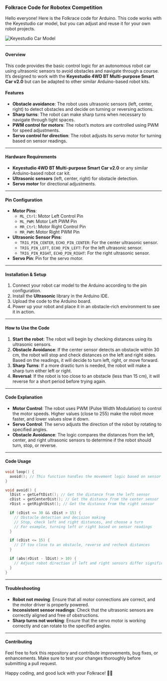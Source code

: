 ### Folkrace Code for Robotex Competition

Hello everyone! Here is the Folkrace code for Arduino. This code works with the Keyestudio car model, but you can adjust and reuse it for your own robot projects.

![Keyestudio Car Model](https://www.keyestudio.com/products/keyestudio-upgraded-4wd-bt-multi-purpose-smart-car-v20-for-arduino-robot-kit-programming-diy-robot-car)

---

#### **Overview**

This code provides the basic control logic for an autonomous robot car using ultrasonic sensors to avoid obstacles and navigate through a course. It’s designed to work with the **Keyestudio 4WD BT Multi-purpose Smart Car v2.0** but can be adapted to other similar Arduino-based robot kits.

#### **Features**
- **Obstacle avoidance**: The robot uses ultrasonic sensors (left, center, right) to detect obstacles and decide on turning or reversing actions.
- **Sharp turns**: The robot can make sharp turns when necessary to navigate through tight spaces.
- **PWM control for motors**: The robot’s motors are controlled using PWM for speed adjustments.
- **Servo control for direction**: The robot adjusts its servo motor for turning based on sensor readings.

---

#### **Hardware Requirements**
- **Keyestudio 4WD BT Multi-purpose Smart Car v2.0** or any similar Arduino-based robot car kit.
- **Ultrasonic sensors** (left, center, right) for obstacle detection.
- **Servo motor** for directional adjustments.

---

#### **Pin Configuration**
- **Motor Pins**:
  - `ML_Ctrl`: Motor Left Control Pin
  - `ML_PWM`: Motor Left PWM Pin
  - `MR_Ctrl`: Motor Right Control Pin
  - `MR_PWM`: Motor Right PWM Pin
- **Ultrasonic Sensor Pins**:
  - `TRIG_PIN_CENTER`, `ECHO_PIN_CENTER`: For the center ultrasonic sensor.
  - `TRIG_PIN_LEFT`, `ECHO_PIN_LEFT`: For the left ultrasonic sensor.
  - `TRIG_PIN_RIGHT`, `ECHO_PIN_RIGHT`: For the right ultrasonic sensor.
- **Servo Pin**: Pin for the servo motor.

---

#### **Installation & Setup**
1. Connect your robot car model to the Arduino according to the pin configuration.
2. Install the **Ultrasonic** library in the Arduino IDE.
3. Upload the code to the Arduino board.
4. Power up your robot and place it in an obstacle-rich environment to see it in action.

---

#### **How to Use the Code**
1. **Start the robot**: The robot will begin by checking distances using its ultrasonic sensors.
2. **Obstacle Avoidance**: If the center sensor detects an obstacle within 30 cm, the robot will stop and check distances on the left and right sides. Based on the readings, it will decide to turn left, right, or move forward.
3. **Sharp Turns**: If a more drastic turn is needed, the robot will make a sharp turn either left or right.
4. **Reversal**: If the robot is too close to an obstacle (less than 15 cm), it will reverse for a short period before trying again.

---

#### **Code Explanation**
- **Motor Control**: The robot uses PWM (Pulse Width Modulation) to control the motor speeds. Higher values (close to 255) make the robot move faster, and lower values slow it down.
- **Servo Control**: The servo adjusts the direction of the robot by rotating to specified angles.
- **Obstacle Avoidance**: The logic compares the distances from the left, center, and right ultrasonic sensors to determine if the robot should turn, stop, or reverse.

---

#### **Code Usage**

```cpp
void loop() {
  avoid(); // This function handles the movement logic based on sensor input
}

void avoid() {
  lDist = getLeftDist(); // Get the distance from the left sensor
  cDist = getCenterDist(); // Get the distance from the center sensor
  rDist = getRightDist(); // Get the distance from the right sensor

  if (cDist <= 30 && cDist > 15) { 
    // Obstacle detection and decision making
    // Stop, check left and right distances, and choose a turn
    // For example, turning left or right based on sensor readings
  }

  if (cDist <= 15) {
    // If too close to an obstacle, reverse and recheck distances
  }

  if (abs(rDist - lDist) > 10) {
    // Adjust robot direction if left and right sensors differ significantly
  }
}
```

---

#### **Troubleshooting**
- **Robot not moving**: Ensure that all motor connections are correct, and the motor driver is properly powered.
- **Inconsistent sensor readings**: Check that the ultrasonic sensors are correctly aligned and free of obstructions.
- **Sharp turns not working**: Ensure that the servo motor is working correctly and can rotate to the specified angles.

---

#### **Contributing**
Feel free to fork this repository and contribute improvements, bug fixes, or enhancements. Make sure to test your changes thoroughly before submitting a pull request.



Happy coding, and good luck with your Folkrace! 🚗💨
